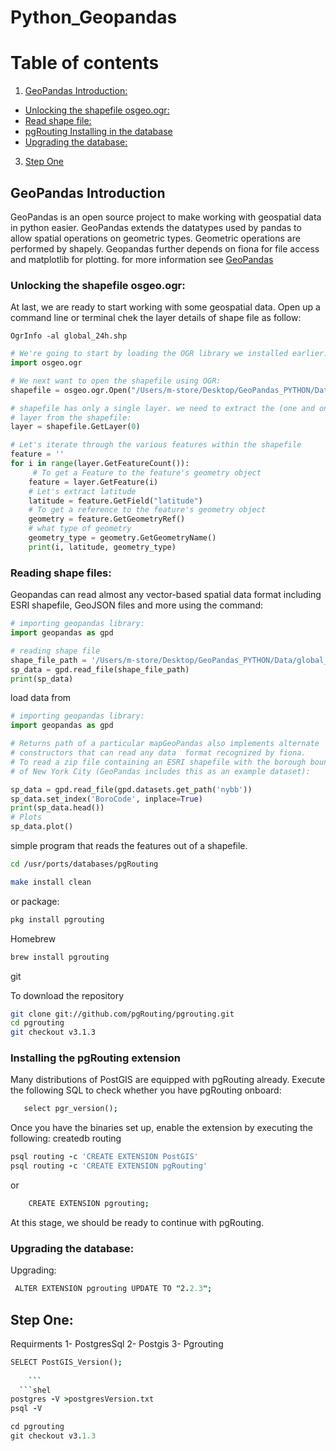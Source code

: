 # Python_Geopandas
# Table of contents
1. [GeoPandas Introduction:](#introduction)
- [Unlocking the shapefile osgeo.ogr:](#un)
- [Read shape file:](#read)
- [pgRouting Installing in the database](#ex)
- [Upgrading the database:](#up)
3. [Step One](#one)


## GeoPandas Introduction <a name="introduction"></a>
GeoPandas is an open source project to make working with geospatial data in python easier. GeoPandas extends the datatypes used by pandas to allow spatial operations on geometric types. Geometric operations are performed by shapely. Geopandas further depends on fiona for file access and matplotlib for plotting.
for more information see [GeoPandas](https://geopandas.org/)

### Unlocking the shapefile osgeo.ogr: <a name="un"></a>
At last, we are ready to start working with some geospatial data. Open up a command line or terminal
chek the layer details of shape file as follow:
```shel
OgrInfo -al global_24h.shp
``` 
```python
# We're going to start by loading the OGR library we installed earlier:
import osgeo.ogr

# We next want to open the shapefile using OGR:
shapefile = osgeo.ogr.Open("/Users/m-store/Desktop/GeoPandas_PYTHON/Data/global_24h.shp")

# shapefile has only a single layer. we need to extract the (one and only)
# layer from the shapefile:
layer = shapefile.GetLayer(0)

# Let's iterate through the various features within the shapefile
feature = ''
for i in range(layer.GetFeatureCount()):
     # To get a Feature to the feature's geometry object
    feature = layer.GetFeature(i)
    # Let's extract latitude
    latitude = feature.GetField("latitude")
    # To get a reference to the feature's geometry object
    geometry = feature.GetGeometryRef()
    # what type of geometry
    geometry_type = geometry.GetGeometryName()
    print(i, latitude, geometry_type)


```

### Reading shape files: <a name="read"></a>
Geopandas can read almost any vector-based spatial data format including ESRI shapefile, GeoJSON files and more using the command:

```python
# importing geopandas library:
import geopandas as gpd

# reading shape file
shape_file_path = '/Users/m-store/Desktop/GeoPandas_PYTHON/Data/global_24h.shp'
sp_data = gpd.read_file(shape_file_path)
print(sp_data)
```
load data from 
```python
# importing geopandas library:
import geopandas as gpd

# Returns path of a particular mapGeoPandas also implements alternate
# constructors that can read any data  format recognized by fiona.
# To read a zip file containing an ESRI shapefile with the borough boundaries
# of New York City (GeoPandas includes this as an example dataset):

sp_data = gpd.read_file(gpd.datasets.get_path('nybb'))
sp_data.set_index('BoroCode', inplace=True)
print(sp_data.head())
# Plots
sp_data.plot()

```
simple program that reads the features out of a shapefile.

```bash
cd /usr/ports/databases/pgRouting
```
```bash
make install clean
```
or package:
```bash
pkg install pgrouting
```
Homebrew
```bash
brew install pgrouting
```
git

To download the repository
```bash
git clone git://github.com/pgRouting/pgrouting.git
cd pgrouting
git checkout v3.1.3
```

### Installing the pgRouting extension<a name="ex"></a>
Many distributions of PostGIS are equipped with pgRouting already. Execute the following SQL to check whether you have pgRouting onboard:
```j
   select pgr_version();
   ```   
Once you have the binaries set up, enable the extension by executing the following:
createdb routing
```j
psql routing -c 'CREATE EXTENSION PostGIS'
psql routing -c 'CREATE EXTENSION pgRouting'
  ```
  or
```j
    CREATE EXTENSION pgrouting;
   ```
   At this stage, we should be ready to continue with pgRouting.
   
 ### Upgrading the database: <a name="up"></a>
   Upgrading:
  ```j 
   ALTER EXTENSION pgrouting UPDATE TO "2.2.3";
  ```
    
## Step One:<a name="one"></a>

Requirments 
1- PostgresSql
2- Postgis
3- Pgrouting
 ```j
 SELECT PostGIS_Version();
			
     ```
   ```shel   
postgres -V >postgresVersion.txt
psql -V

cd pgrouting
git checkout v3.1.3
  ```

